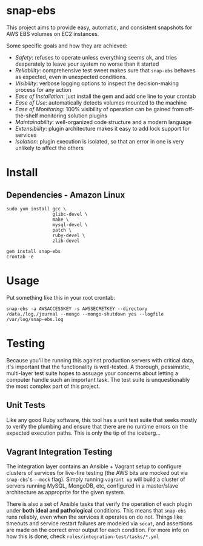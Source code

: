 snap-ebs
===

This project aims to provide easy, automatic, and consistent snapshots for AWS
EBS volumes on EC2 instances.

Some specific goals and how they are achieved:

 - *Safety*: refuses to operate unless everything seems ok, and tries desperately to leave your system no worse than it started
 - *Reliability*: comprehensive test sweet makes sure that `snap-ebs` behaves as expected, even in unexpected conditions.
 - *Visibility*: verbose logging options to inspect the decision-making process for any action
 - *Ease of Installation*: just install the gem and add one line to your crontab
 - *Ease of Use*: automatically detects volumes mounted to the machine
 - *Ease of Monitoring*: 100% visibility of operation can be gained from off-the-shelf monitoring solution plugins
 - *Maintainability*: well-organized code structure and a modern language 
 - *Extensibility*: plugin architecture makes it easy to add lock support for services
 - *Isolation*: plugin execution is isolated, so that an error in one is very unlikely to affect the others

Install
===

Dependencies - Amazon Linux
---

```
sudo yum install gcc \
                 glibc-devel \
                 make \
                 mysql-devel \
                 patch \
                 ruby-devel \
                 zlib-devel

gem install snap-ebs
crontab -e
```

Usage
===

Put something like this in your root crontab:
```
snap-ebs -a AWSACCESSKEY -s AWSSECRETKEY --directory /data,/log,/journal --mongo --mongo-shutdown yes --logfile /var/log/snap-ebs.log
```

Testing
===

Because you'll be running this against production servers with critical data, it's important that the functionality is well-tested. A thorough, pessimistic, multi-layer test suite hopes to assuage your concerns about letting a computer handle such an important task. The test suite is unquestionably the most complex part of this project.

Unit Tests
---

Like any good Ruby software, this tool has a unit test suite that seeks mostly to verify the plumbing and ensure that there are no runtime errors on the expected execution paths. This is only the tip of the iceberg...

Vagrant Integration Testing
---

The integration layer contains an Ansible + Vagrant setup to configure clusters of services for live-fire testing (the AWS bits are mocked out via `snap-ebs`'s `--mock` flag). Simply running `vagrant up` will build a cluster of servers running MySQL, MongoDB, etc, configured in a master/slave architecture as approprite for the given system.

There is also a set of Ansible tasks that verify the operation of each plugin under **both ideal and pathological** conditions. This means that `snap-ebs` runs reliably, even when the services it operates on do not. Things like timeouts and service restart failures are modeled via `socat`, and assertions are made on the correct error output for each condition. For more info on how this is done, check `roles/integration-test/tasks/*.yml`

